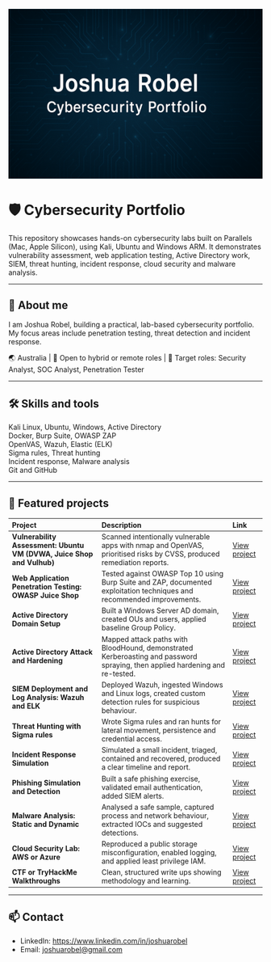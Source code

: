 ![Joshua Robel – Cybersecurity Portfolio](./assets/banner.png)

# 🛡️ Cybersecurity Portfolio

This repository showcases hands-on cybersecurity labs built on Parallels (Mac, Apple Silicon), using Kali, Ubuntu and Windows ARM. It demonstrates vulnerability assessment, web application testing, Active Directory work, SIEM, threat hunting, incident response, cloud security and malware analysis.

---

## 👤 About me
I am Joshua Robel, building a practical, lab-based cybersecurity portfolio. My focus areas include penetration testing, threat detection and incident response.

🌏 Australia | 💼 Open to hybrid or remote roles | 🎯 Target roles: Security Analyst, SOC Analyst, Penetration Tester

---

## 🛠 Skills and tools
Kali Linux, Ubuntu, Windows, Active Directory  
Docker, Burp Suite, OWASP ZAP  
OpenVAS, Wazuh, Elastic (ELK)  
Sigma rules, Threat hunting  
Incident response, Malware analysis  
Git and GitHub

---

## 📂 Featured projects

| Project | Description | Link |
|:---|:---|:---|
| **Vulnerability Assessment: Ubuntu VM (DVWA, Juice Shop and Vulhub)** | Scanned intentionally vulnerable apps with nmap and OpenVAS, prioritised risks by CVSS, produced remediation reports. | [View project](./01-vuln-assessment-ubuntu/) |
| **Web Application Penetration Testing: OWASP Juice Shop** | Tested against OWASP Top 10 using Burp Suite and ZAP, documented exploitation techniques and recommended improvements. | [View project](./02-web-pentest-juice-shop/) |
| **Active Directory Domain Setup** | Built a Windows Server AD domain, created OUs and users, applied baseline Group Policy. | [View project](./03-ad-setup/) |
| **Active Directory Attack and Hardening** | Mapped attack paths with BloodHound, demonstrated Kerberoasting and password spraying, then applied hardening and re-tested. | [View project](./04-ad-attack-hardening/) |
| **SIEM Deployment and Log Analysis: Wazuh and ELK** | Deployed Wazuh, ingested Windows and Linux logs, created custom detection rules for suspicious behaviour. | [View project](./05-siem-wazuh/) |
| **Threat Hunting with Sigma rules** | Wrote Sigma rules and ran hunts for lateral movement, persistence and credential access. | [View project](./06-threat-hunting-sigma/) |
| **Incident Response Simulation** | Simulated a small incident, triaged, contained and recovered, produced a clear timeline and report. | [View project](./07-incident-response-sim/) |
| **Phishing Simulation and Detection** | Built a safe phishing exercise, validated email authentication, added SIEM alerts. | [View project](./08-phishing-sim-detection/) |
| **Malware Analysis: Static and Dynamic** | Analysed a safe sample, captured process and network behaviour, extracted IOCs and suggested detections. | [View project](./09-malware-analysis/) |
| **Cloud Security Lab: AWS or Azure** | Reproduced a public storage misconfiguration, enabled logging, and applied least privilege IAM. | [View project](./10-cloud-security-aws-azure/) |
| **CTF or TryHackMe Walkthroughs** | Clean, structured write ups showing methodology and learning. | [View project](./11-ctf-walkthroughs-optional/) |

---

## 📫 Contact
- LinkedIn: https://www.linkedin.com/in/joshuarobel  
- Email: joshuarobel@gmail.com
